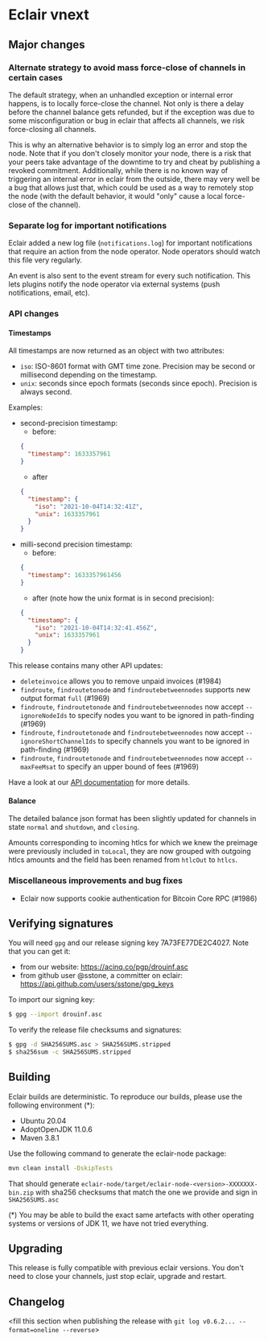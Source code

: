# Eclair vnext

<insert here a high-level description of the release>

## Major changes

### Alternate strategy to avoid mass force-close of channels in certain cases

The default strategy, when an unhandled exception or internal error happens, is to locally force-close the channel. Not only is there a delay before the channel balance gets refunded, but if the exception was due to some misconfiguration or bug in eclair that affects all channels, we risk force-closing all channels.

This is why an alternative behavior is to simply log an error and stop the node. Note that if you don't closely monitor your node, there is a risk that your peers take advantage of the downtime to try and cheat by publishing a revoked commitment. Additionally, while there is no known way of triggering an internal error in eclair from the outside, there may very well be a bug that allows just that, which could be used as a way to remotely stop the node (with the default behavior, it would "only" cause a local force-close of the channel).

### Separate log for important notifications

Eclair added a new log file (`notifications.log`) for important notifications that require an action from the node operator.
Node operators should watch this file very regularly.

An event is also sent to the event stream for every such notification.
This lets plugins notify the node operator via external systems (push notifications, email, etc).

### API changes

#### Timestamps

All timestamps are now returned as an object with two attributes:
- `iso`: ISO-8601 format with GMT time zone. Precision may be second or millisecond depending on the timestamp.
- `unix`: seconds since epoch formats (seconds since epoch). Precision is always second.

Examples:
- second-precision timestamp:
  - before:
  ```json
  {
    "timestamp": 1633357961
  }
  ```
  - after
  ```json
  {
    "timestamp": {
      "iso": "2021-10-04T14:32:41Z",
      "unix": 1633357961
    }
  }
  ```
- milli-second precision timestamp:
  - before:
  ```json
  {
    "timestamp": 1633357961456
  }
  ```
  - after (note how the unix format is in second precision):
  ```json
  {
    "timestamp": {
      "iso": "2021-10-04T14:32:41.456Z",
      "unix": 1633357961
    }
  }
  ```

This release contains many other API updates:

- `deleteinvoice` allows you to remove unpaid invoices (#1984)
- `findroute`, `findroutetonode` and `findroutebetweennodes` supports new output format `full` (#1969)
- `findroute`, `findroutetonode` and `findroutebetweennodes` now accept `--ignoreNodeIds` to specify nodes you want to be ignored in path-finding (#1969)
- `findroute`, `findroutetonode` and `findroutebetweennodes` now accept `--ignoreShortChannelIds` to specify channels you want to be ignored in path-finding (#1969)
- `findroute`, `findroutetonode` and `findroutebetweennodes` now accept `--maxFeeMsat` to specify an upper bound of fees (#1969)

Have a look at our [API documentation](https://acinq.github.io/eclair) for more details.

#### Balance

The detailed balance json format has been slightly updated for channels in state `normal` and `shutdown`, and `closing`.

Amounts corresponding to incoming htlcs for which we knew the preimage were previously included in `toLocal`, they are
now grouped with outgoing htlcs amounts and the field has been renamed from `htlcOut` to `htlcs`.

### Miscellaneous improvements and bug fixes

- Eclair now supports cookie authentication for Bitcoin Core RPC (#1986)

## Verifying signatures

You will need `gpg` and our release signing key 7A73FE77DE2C4027. Note that you can get it:

- from our website: https://acinq.co/pgp/drouinf.asc
- from github user @sstone, a committer on eclair: https://api.github.com/users/sstone/gpg_keys

To import our signing key:

```sh
$ gpg --import drouinf.asc
```

To verify the release file checksums and signatures:

```sh
$ gpg -d SHA256SUMS.asc > SHA256SUMS.stripped
$ sha256sum -c SHA256SUMS.stripped
```

## Building

Eclair builds are deterministic. To reproduce our builds, please use the following environment (*):

- Ubuntu 20.04
- AdoptOpenJDK 11.0.6
- Maven 3.8.1

Use the following command to generate the eclair-node package:

```sh
mvn clean install -DskipTests
```

That should generate `eclair-node/target/eclair-node-<version>-XXXXXXX-bin.zip` with sha256 checksums that match the one we provide and sign in `SHA256SUMS.asc`

(*) You may be able to build the exact same artefacts with other operating systems or versions of JDK 11, we have not tried everything.

## Upgrading

This release is fully compatible with previous eclair versions. You don't need to close your channels, just stop eclair, upgrade and restart.

## Changelog

<fill this section when publishing the release with `git log v0.6.2... --format=oneline --reverse`>
